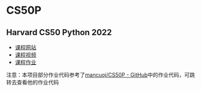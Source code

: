 # CS50P

## Harvard CS50 Python 2022
- [课程网站](https://cs50.harvard.edu/python)
- [课程视频](https://www.bilibili.com/video/BV1iM4m1z7Hm?p=1&vd_source=1cf23e5c286a93255bdc7aa85647226e)
- [课程作业](https://cs50.harvard.edu/python/2022/psets/)  

注意：本项目部分作业代码参考了[mancuoj/CS50P - GitHub](https://github.com/csfive/CS50P)中的作业代码，可跳转去查看他的作业代码